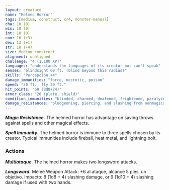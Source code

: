 ```yaml
---
layout: creature
name: "Helmed Horror"
tags: [medium, construct, cr4, monster-manual]
cha: 10 (0)
wis: 10 (0)
int: 10 (0)
con: 16 (+3)
dex: 13 (+1)
str: 18 (+4)
size: Medium construct
alignment: unaligned
challenge: "4 (1,100 XP)"
languages: "understands the languages of its creator but can't speak"
senses: "blindsight 60 ft. (blind beyond this radius)"
skills: "Percepción +4"
damage_immunities: "force, necrotic, poison"
speed: "30 ft., fly 30 ft."
hit_points: "60 (8d8+24)"
armor_class: "20 (plate, shield)"
condition_immunities: "blinded, charmed, deafened, frightened, paralyzed, petrified, poisoned, stunned"
damage_resistances: "bludgeoning, piercing, and slashing from nonmagical weapons that aren't adamantine"
---
```


***Magic Resistance.*** The helmed horror has advantage on saving throws against spells and other magical effects.

***Spell Immunity.*** The helmed horror is immune to three spells chosen by its creator. Typical immunities include fireball, heat metal, and lightning bolt.

### Actions

***Multiataque.*** The helmed horror makes two longsword attacks.

***Longsword.*** Melee Weapon Attack: +6 al ataque, alcance 5 pies, un objetivo. Impacto: 8 (1d8 + 4) slashing damage, or 9 (1d10 + 4) slashing damage if used with two hands.